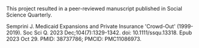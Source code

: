 This project resulted in a peer-reviewed manuscript published in Social Science Quarterly.

Semprini J. Medicaid Expansions and Private Insurance 'Crowd-Out' (1999-2019). Soc Sci Q. 2023 Dec;104(7):1329-1342. doi: 10.1111/ssqu.13318. Epub 2023 Oct 29. PMID: 38737786; PMCID: PMC11086973.
